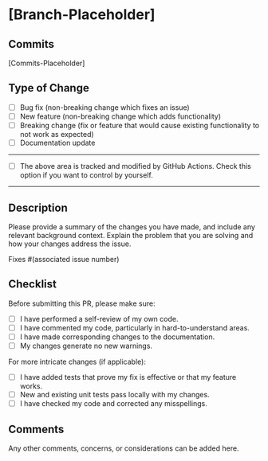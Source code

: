 # [Branch-Placeholder]

## Commits

[Commits-Placeholder]

## Type of Change

- [ ] Bug fix (non-breaking change which fixes an issue)
- [ ] New feature (non-breaking change which adds functionality)
- [ ] Breaking change (fix or feature that would cause existing functionality to not work as expected)
- [ ] Documentation update

---

- [ ] The above area is tracked and modified by GitHub Actions. Check this option if you want to control by yourself.

---

## Description

Please provide a summary of the changes you have made, and include any relevant
background context. Explain the problem that you are solving and how your
changes address the issue.

Fixes #(associated issue number)

[//]: # '## How Has This Been Tested?'
[//]: # 'Please describe the tests that you ran to verify your changes. Provide instructions so we can reproduce. Please also list any relevant details for your test configuration.'
[//]: # '- [ ] Test A'
[//]: # '- [ ] Test B'

## Checklist

Before submitting this PR, please make sure:

- [ ] I have performed a self-review of my own code.
- [ ] I have commented my code, particularly in hard-to-understand areas.
- [ ] I have made corresponding changes to the documentation.
- [ ] My changes generate no new warnings.

For more intricate changes (if applicable):

- [ ] I have added tests that prove my fix is effective or that my feature works.
- [ ] New and existing unit tests pass locally with my changes.
- [ ] I have checked my code and corrected any misspellings.

## Comments

Any other comments, concerns, or considerations can be added here.
